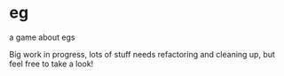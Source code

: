 # eg
a game about egs

Big work in progress, lots of stuff needs refactoring and cleaning up, but feel free to take a look!

